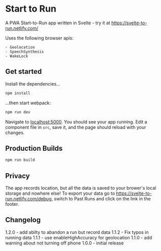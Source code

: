 # Start to Run

A PWA Start-to-Run app written in Svelte - try it at https://svelte-to-run.netlify.com/

Uses the following browser apis:

    - Geolocation
    - SpeechSynthesis
    - WakeLock

## Get started

Install the dependencies...

```bash
npm install
```

...then start webpack:

```bash
npm run dev
```

Navigate to [localhost:5000](http://localhost:5000). You should see your app running. Edit a component file in `src`, save it, and the page should reload with your changes.

## Production Builds

```bash
npm run build
```

## Privacy

The app records location, but all the data is saved to your brower's local storage and nowhere else!
To export your data go to https://svelte-to-run.netlify.com/debug, switch to Past Runs and click on the link in the footer.

## Changelog

1.2.0 - add abilty to abandon a run but record data
1.1.2 - Fix typos in running data
1.1.1 - use enableHighAccuracy for geolocation
1.1.0 - add warning about not turning off phone
1.0.0 - initial release
